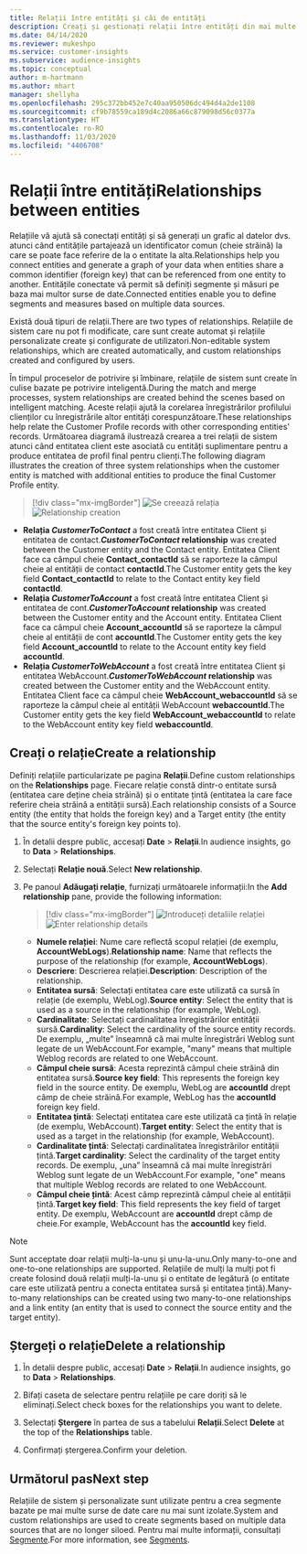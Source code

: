 ```yaml
---
title: Relații între entități și căi de entități
description: Creați și gestionați relații între entități din mai multe surse de date.
ms.date: 04/14/2020
ms.reviewer: mukeshpo
ms.service: customer-insights
ms.subservice: audience-insights
ms.topic: conceptual
author: m-hartmann
ms.author: mhart
manager: shellyha
ms.openlocfilehash: 295c372bb452e7c40aa950506dc494d4a2de1108
ms.sourcegitcommit: cf9b78559ca189d4c2086a66c879098d56c0377a
ms.translationtype: HT
ms.contentlocale: ro-RO
ms.lasthandoff: 11/03/2020
ms.locfileid: "4406708"
---
```

# <a name="relationships-between-entities"></a><span data-ttu-id="76797-103">Relații între entități</span><span class="sxs-lookup"><span data-stu-id="76797-103">Relationships between entities</span></span>

<span data-ttu-id="76797-104">Relațiile vă ajută să conectați entități și să generați un grafic al datelor dvs. atunci când entitățile partajează un identificator comun (cheie străină) la care se poate face referire de la o entitate la alta.</span><span class="sxs-lookup"><span data-stu-id="76797-104">Relationships help you connect entities and generate a graph of your data when entities share a common identifier (foreign key) that can be referenced from one entity to another.</span></span> <span data-ttu-id="76797-105">Entitățile conectate vă permit să definiți segmente și măsuri pe baza mai multor surse de date.</span><span class="sxs-lookup"><span data-stu-id="76797-105">Connected entities enable you to define segments and measures based on multiple data sources.</span></span>

<span data-ttu-id="76797-106">Există două tipuri de relații.</span><span class="sxs-lookup"><span data-stu-id="76797-106">There are two types of relationships.</span></span> <span data-ttu-id="76797-107">Relațiile de sistem care nu pot fi modificate, care sunt create automat și relațiile personalizate create și configurate de utilizatori.</span><span class="sxs-lookup"><span data-stu-id="76797-107">Non-editable system relationships, which are created automatically, and custom relationships created and configured by users.</span></span>

<span data-ttu-id="76797-108">În timpul proceselor de potrivire și îmbinare, relațiile de sistem sunt create în culise bazate pe potrivire inteligentă.</span><span class="sxs-lookup"><span data-stu-id="76797-108">During the match and merge processes, system relationships are created behind the scenes based on intelligent matching.</span></span> <span data-ttu-id="76797-109">Aceste relații ajută la corelarea înregistrărilor profilului clienților cu înregistrările altor entități corespunzătoare.</span><span class="sxs-lookup"><span data-stu-id="76797-109">These relationships help relate the Customer Profile records with other corresponding entities' records.</span></span> <span data-ttu-id="76797-110">Următoarea diagramă ilustrează crearea a trei relații de sistem atunci când entitatea client este asociată cu entități suplimentare pentru a produce entitatea de profil final pentru clienți.</span><span class="sxs-lookup"><span data-stu-id="76797-110">The following diagram illustrates the creation of three system relationships when the customer entity is matched with additional entities to produce the final Customer Profile entity.</span></span>

> [!div class="mx-imgBorder"]
> <span data-ttu-id="76797-111">![Se creează relația](media/relationships-entities-merge.png "Se creează relația")</span><span class="sxs-lookup"><span data-stu-id="76797-111">![Relationship creation](media/relationships-entities-merge.png "Relationship creation")</span></span>

- <span data-ttu-id="76797-112">**Relația *CustomerToContact*** a fost creată între entitatea Client și entitatea de contact.</span><span class="sxs-lookup"><span data-stu-id="76797-112">***CustomerToContact* relationship** was created between the Customer entity and the Contact entity.</span></span> <span data-ttu-id="76797-113">Entitatea Client face ca câmpul cheie **Contact_contactId** să se raporteze la câmpul cheie al entității de contact **contactId**.</span><span class="sxs-lookup"><span data-stu-id="76797-113">The Customer entity gets the key field **Contact_contactId** to relate to the Contact entity key field **contactId**.</span></span>
- <span data-ttu-id="76797-114">**Relația _CustomerToAccount_** a fost creată între entitatea Client și entitatea de cont.</span><span class="sxs-lookup"><span data-stu-id="76797-114">**_CustomerToAccount_ relationship** was created between the Customer entity and the Account entity.</span></span> <span data-ttu-id="76797-115">Entitatea Client face ca câmpul cheie **Account_accountId** să se raporteze la câmpul cheie al entității de cont **accountId**.</span><span class="sxs-lookup"><span data-stu-id="76797-115">The Customer entity gets the key field **Account_accountId** to relate to the Account entity key field **accountId**.</span></span>
- <span data-ttu-id="76797-116">**Relația _CustomerToWebAccount_** a fost creată între entitatea Client și entitatea WebAccount.</span><span class="sxs-lookup"><span data-stu-id="76797-116">**_CustomerToWebAccount_ relationship** was created between the Customer entity and the WebAccount entity.</span></span> <span data-ttu-id="76797-117">Entitatea Client face ca câmpul cheie **WebAccount_webaccountId** să se raporteze la câmpul cheie al entității WebAccount **webaccountId**.</span><span class="sxs-lookup"><span data-stu-id="76797-117">The Customer entity gets the key field **WebAccount_webaccountId** to relate to the WebAccount entity key field **webaccountId**.</span></span>

## <a name="create-a-relationship"></a><span data-ttu-id="76797-118">Creați o relație</span><span class="sxs-lookup"><span data-stu-id="76797-118">Create a relationship</span></span>

<span data-ttu-id="76797-119">Definiți relațiile particularizate pe pagina **Relații**.</span><span class="sxs-lookup"><span data-stu-id="76797-119">Define custom relationships on the **Relationships** page.</span></span> <span data-ttu-id="76797-120">Fiecare relație constă dintr-o entitate sursă (entitatea care deține cheia străină) și o entitate țintă (entitatea la care face referire cheia străină a entității sursă).</span><span class="sxs-lookup"><span data-stu-id="76797-120">Each relationship consists of a Source entity (the entity that holds the foreign key) and a Target entity (the entity that the source entity's foreign key points to).</span></span>

1. <span data-ttu-id="76797-121">În detalii despre public, accesați **Date** > **Relații**.</span><span class="sxs-lookup"><span data-stu-id="76797-121">In audience insights, go to **Data** > **Relationships**.</span></span>

2. <span data-ttu-id="76797-122">Selectați **Relație nouă**.</span><span class="sxs-lookup"><span data-stu-id="76797-122">Select **New relationship**.</span></span>

3. <span data-ttu-id="76797-123">Pe panoul **Adăugați relație**, furnizați următoarele informații:</span><span class="sxs-lookup"><span data-stu-id="76797-123">In the **Add relationship** pane, provide the following information:</span></span>

   > [!div class="mx-imgBorder"]
   > <span data-ttu-id="76797-124">![Introduceți detaliile relației](media/relationships-add.png "Introduceți detaliile relației")</span><span class="sxs-lookup"><span data-stu-id="76797-124">![Enter relationship details](media/relationships-add.png "Enter relationship details")</span></span>

   - <span data-ttu-id="76797-125">**Numele relației**: Nume care reflectă scopul relației (de exemplu, **AccountWebLogs**).</span><span class="sxs-lookup"><span data-stu-id="76797-125">**Relationship name**: Name that reflects the purpose of the relationship (for example, **AccountWebLogs**).</span></span>
   - <span data-ttu-id="76797-126">**Descriere**: Descrierea relației.</span><span class="sxs-lookup"><span data-stu-id="76797-126">**Description**: Description of the relationship.</span></span>
   - <span data-ttu-id="76797-127">**Entitatea sursă**: Selectați entitatea care este utilizată ca sursă în relație (de exemplu, WebLog).</span><span class="sxs-lookup"><span data-stu-id="76797-127">**Source entity**: Select the entity that is used as a source in the relationship (for example, WebLog).</span></span>
   - <span data-ttu-id="76797-128">**Cardinalitate**: Selectați cardinalitatea înregistrărilor entității sursă.</span><span class="sxs-lookup"><span data-stu-id="76797-128">**Cardinality**: Select the cardinality of the source entity records.</span></span> <span data-ttu-id="76797-129">De exemplu, „multe” înseamnă că mai multe înregistrări Weblog sunt legate de un WebAccount.</span><span class="sxs-lookup"><span data-stu-id="76797-129">For example, "many" means that multiple Weblog records are related to one WebAccount.</span></span>
   - <span data-ttu-id="76797-130">**Câmpul cheie sursă**: Acesta reprezintă câmpul cheie străină din entitatea sursă.</span><span class="sxs-lookup"><span data-stu-id="76797-130">**Source key field**: This represents the foreign key field in the source entity.</span></span> <span data-ttu-id="76797-131">De exemplu, WebLog are **accountId** drept câmp de cheie străină.</span><span class="sxs-lookup"><span data-stu-id="76797-131">For example, WebLog has the **accountId** foreign key field.</span></span>
   - <span data-ttu-id="76797-132">**Entitatea țintă**: Selectați entitatea care este utilizată ca țintă în relație (de exemplu, WebAccount).</span><span class="sxs-lookup"><span data-stu-id="76797-132">**Target entity**: Select the entity that is used as a target in the relationship (for example, WebAccount).</span></span>
   - <span data-ttu-id="76797-133">**Cardinalitate țintă**: Selectați cardinalitatea înregistrărilor entității țintă.</span><span class="sxs-lookup"><span data-stu-id="76797-133">**Target cardinality**: Select the cardinality of the target entity records.</span></span> <span data-ttu-id="76797-134">De exemplu, „una” înseamnă că mai multe înregistrări Weblog sunt legate de un WebAccount.</span><span class="sxs-lookup"><span data-stu-id="76797-134">For example, "one" means that multiple Weblog records are related to one WebAccount.</span></span>
   - <span data-ttu-id="76797-135">**Câmpul cheie țintă**: Acest câmp reprezintă câmpul cheie al entității țintă.</span><span class="sxs-lookup"><span data-stu-id="76797-135">**Target key field**: This field represents the key field of target entity.</span></span> <span data-ttu-id="76797-136">De exemplu, WebAccount are **accountId** drept câmp de cheie.</span><span class="sxs-lookup"><span data-stu-id="76797-136">For example, WebAccount has the **accountId** key field.</span></span>

> [!NOTE]
> <span data-ttu-id="76797-137">Sunt acceptate doar relații mulți-la-unu și unu-la-unu.</span><span class="sxs-lookup"><span data-stu-id="76797-137">Only many-to-one and one-to-one relationships are supported.</span></span> <span data-ttu-id="76797-138">Relațiile de mulți la mulți pot fi create folosind două relații mulți-la-unu și o entitate de legătură (o entitate care este utilizată pentru a conecta entitatea sursă și entitatea țintă).</span><span class="sxs-lookup"><span data-stu-id="76797-138">Many-to-many relationships can be created using two many-to-one relationships and a link entity (an entity that is used to connect the source entity and the target entity).</span></span>

## <a name="delete-a-relationship"></a><span data-ttu-id="76797-139">Ștergeți o relație</span><span class="sxs-lookup"><span data-stu-id="76797-139">Delete a relationship</span></span>

1. <span data-ttu-id="76797-140">În detalii despre public, accesați **Date** > **Relații**.</span><span class="sxs-lookup"><span data-stu-id="76797-140">In audience insights, go to **Data** > **Relationships**.</span></span>

2. <span data-ttu-id="76797-141">Bifați caseta de selectare pentru relațiile pe care doriți să le eliminați.</span><span class="sxs-lookup"><span data-stu-id="76797-141">Select check boxes for the relationships you want to delete.</span></span>

3. <span data-ttu-id="76797-142">Selectați **Ștergere** în partea de sus a tabelului **Relații**.</span><span class="sxs-lookup"><span data-stu-id="76797-142">Select **Delete** at the top of the **Relationships** table.</span></span>

4. <span data-ttu-id="76797-143">Confirmați ștergerea.</span><span class="sxs-lookup"><span data-stu-id="76797-143">Confirm your deletion.</span></span>

## <a name="next-step"></a><span data-ttu-id="76797-144">Următorul pas</span><span class="sxs-lookup"><span data-stu-id="76797-144">Next step</span></span>

<span data-ttu-id="76797-145">Relațiile de sistem și personalizate sunt utilizate pentru a crea segmente bazate pe mai multe surse de date care nu mai sunt izolate.</span><span class="sxs-lookup"><span data-stu-id="76797-145">System and custom relationships are used to create segments based on multiple data sources that are no longer siloed.</span></span> <span data-ttu-id="76797-146">Pentru mai multe informații, consultați [Segmente](segments.md).</span><span class="sxs-lookup"><span data-stu-id="76797-146">For more information, see [Segments](segments.md).</span></span>
